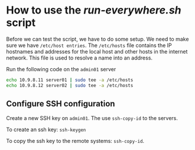 # How to use the *run-everywhere.sh* script

Before we can test the script, we have to do some setup. We need to make sure we have ```/etc/host entries```. The ```/etc/hosts``` file contains the IP hostnames and addresses for the local host and other hosts in the internet network. This file is used to resolve a name into an address.

Run the following code on the ```admin01``` server

```bash
echo 10.9.8.11 server01 | sudo tee -a /etc/hosts
echo 10.9.8.12 server02 | sudo tee -a /etc/hosts
``` 

## Configure SSH configuration

Create a new SSH key on ```admin01```. The use ```ssh-copy-id``` to the servers.

To create an ssh key: ```ssh-keygen```

To copy the ssh key to the remote systems: ```ssh-copy-id```.




